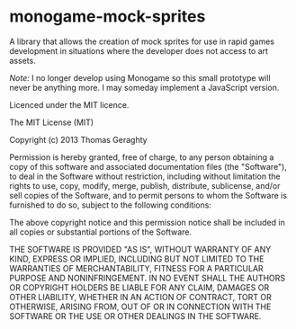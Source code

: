 monogame-mock-sprites
=====================

A library that allows the creation of mock sprites for use in rapid games development in situations where the developer does not access to art assets.

_Note:_ I no longer develop using Monogame so this small prototype will never be anything more. I may someday implement a JavaScript version.

Licenced under the MIT licence.

The MIT License (MIT)

Copyright (c) 2013 Thomas Geraghty

Permission is hereby granted, free of charge, to any person obtaining a copy
of this software and associated documentation files (the "Software"), to deal
in the Software without restriction, including without limitation the rights
to use, copy, modify, merge, publish, distribute, sublicense, and/or sell
copies of the Software, and to permit persons to whom the Software is
furnished to do so, subject to the following conditions:

The above copyright notice and this permission notice shall be included in
all copies or substantial portions of the Software.

THE SOFTWARE IS PROVIDED "AS IS", WITHOUT WARRANTY OF ANY KIND, EXPRESS OR
IMPLIED, INCLUDING BUT NOT LIMITED TO THE WARRANTIES OF MERCHANTABILITY,
FITNESS FOR A PARTICULAR PURPOSE AND NONINFRINGEMENT. IN NO EVENT SHALL THE
AUTHORS OR COPYRIGHT HOLDERS BE LIABLE FOR ANY CLAIM, DAMAGES OR OTHER
LIABILITY, WHETHER IN AN ACTION OF CONTRACT, TORT OR OTHERWISE, ARISING FROM,
OUT OF OR IN CONNECTION WITH THE SOFTWARE OR THE USE OR OTHER DEALINGS IN
THE SOFTWARE.
